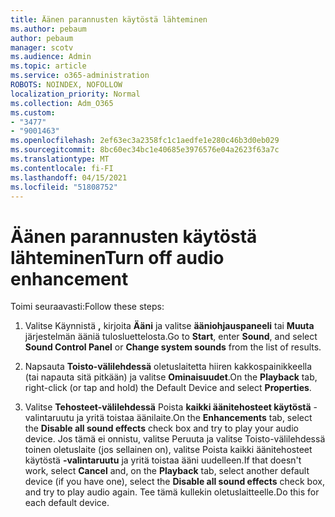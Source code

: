 ```yaml
---
title: Äänen parannusten käytöstä lähteminen
ms.author: pebaum
author: pebaum
manager: scotv
ms.audience: Admin
ms.topic: article
ms.service: o365-administration
ROBOTS: NOINDEX, NOFOLLOW
localization_priority: Normal
ms.collection: Adm_O365
ms.custom:
- "3477"
- "9001463"
ms.openlocfilehash: 2ef63ec3a2358fc1c1aedfe1e280c46b3d0eb029
ms.sourcegitcommit: 8bc60ec34bc1e40685e3976576e04a2623f63a7c
ms.translationtype: MT
ms.contentlocale: fi-FI
ms.lasthandoff: 04/15/2021
ms.locfileid: "51808752"
---
```

# <a name="turn-off-audio-enhancement"></a><span data-ttu-id="e97ba-102">Äänen parannusten käytöstä lähteminen</span><span class="sxs-lookup"><span data-stu-id="e97ba-102">Turn off audio enhancement</span></span>

<span data-ttu-id="e97ba-103">Toimi seuraavasti:</span><span class="sxs-lookup"><span data-stu-id="e97ba-103">Follow these steps:</span></span>

1. <span data-ttu-id="e97ba-104">Valitse Käynnistä **,** kirjoita **Ääni** ja valitse **ääniohjauspaneeli** tai **Muuta** järjestelmän ääniä tulosluettelosta.</span><span class="sxs-lookup"><span data-stu-id="e97ba-104">Go to **Start**, enter **Sound**, and select **Sound Control Panel** or **Change system sounds** from the list of results.</span></span>

2. <span data-ttu-id="e97ba-105">Napsauta **Toisto-välilehdessä** oletuslaitetta hiiren kakkospainikkeella (tai napauta sitä pitkään) ja valitse **Ominaisuudet**.</span><span class="sxs-lookup"><span data-stu-id="e97ba-105">On the **Playback** tab, right-click (or tap and hold) the Default Device and select **Properties**.</span></span>

3. <span data-ttu-id="e97ba-106">Valitse **Tehosteet-välilehdessä** Poista **kaikki äänitehosteet käytöstä** -valintaruutu ja yritä toistaa äänilaite.</span><span class="sxs-lookup"><span data-stu-id="e97ba-106">On the **Enhancements** tab, select the **Disable all sound effects** check box and try to play your audio device.</span></span> <span data-ttu-id="e97ba-107">Jos tämä ei onnistu,  valitse Peruuta  ja valitse Toisto-välilehdessä toinen oletuslaite (jos sellainen on), valitse Poista kaikki äänitehosteet käytöstä **-valintaruutu** ja yritä toistaa ääni uudelleen.</span><span class="sxs-lookup"><span data-stu-id="e97ba-107">If that doesn't work, select **Cancel** and, on the **Playback** tab, select another default device (if you have one), select the **Disable all sound effects** check box, and try to play audio again.</span></span> <span data-ttu-id="e97ba-108">Tee tämä kullekin oletuslaitteelle.</span><span class="sxs-lookup"><span data-stu-id="e97ba-108">Do this for each default device.</span></span>
